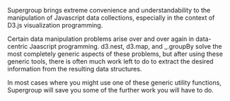 Supergroup brings extreme convenience and understandability to the manipulation of 
Javascript data collections, especially in the context of D3.js visualization
programming.

Certain data manipulation problems arise over and over again in data-centric
Jaascript programming. d3.nest, d3.map, and \_.groupBy solve the most completely
generic aspects of these problems, but after using these generic tools, there
is often much work left to do to extract the desired information from the resulting
data structures.

In most cases where you might use one of these generic utility functions, Supergroup
will save you some of the further work you will have to do.
